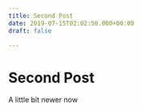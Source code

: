 ```yaml
---
title: Second Post
date: 2019-07-15T02:02:50.000+00:00
draft: false

---
```

# Second Post

A little bit newer now